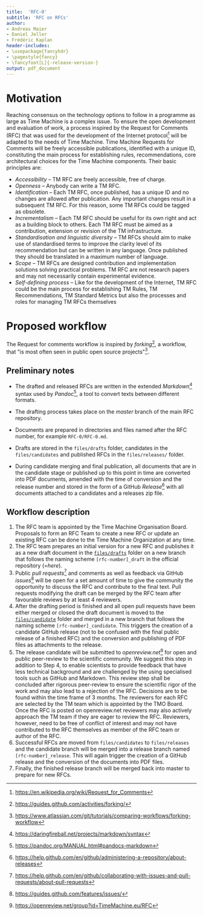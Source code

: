 ```yaml
---
title:  'RFC-0'
subtitle: 'RFC on RFCs'
author:
- Andreas Maier
- Daniel Jeller
- Frédéric Kaplan
header-includes:
- \usepackage{fancyhdr}
- \pagestyle{fancy}
- \fancyfoot[L]{-release-version-}
output: pdf_document
---
```


# Motivation

Reaching consensus on the technology options to follow in a programme as large as Time Machine is a complex issue. To ensure the open development and evaluation of work, a process inspired by the Request for Comments (RFC) that was used for the development of the Internet protocol[^wiki_rfc] will be adapted to the needs of Time Machine. Time Machine Requests for Comments will be freely accessible publications, identified with a unique ID, constituting the main process for establishing rules, recommendations, core architectural choices for the Time Machine components. Their basic principles are:

+ *Accessibility* – TM RFC are freely accessible, free of charge.
+ *Openness* – Anybody can write a TM RFC.
+ *Identification* – Each TM RFC, once published, has a unique ID and no changes are allowed after publication. Any important changes result in a subsequent TM RFC. For this reason, some TM RFCs could be tagged as obsolete.
+ *Incrementalism* – Each TM RFC should be useful for its own right and act as a building block to others. Each TM RFC must be aimed as a contribution, extension or revision of the TM infrastructure.
+ *Standardisation and linguistic diversity* – TM RFCs should aim to make use of standardised terms to improve the clarity level of its recommendation but can be written in any language. Once published they should be translated in a maximum number of language.
+ *Scope* – TM RFCs are designed contribution and implementation solutions solving practical problems. TM RFC are not research papers and may not necessarily contain experimental evidence.
+ *Self-defining process* – Like for the development of the Internet, TM RFC could be the main process for establishing TM Rules, TM Recommendations, TM Standard Metrics but also the processes and roles for managing TM RFCs themselves

# Proposed workflow

The Request for comments workflow is inspired by *forking*[^github_forking], a workflow, that "is most often seen in public open source projects"[^bitbucket_forking].

## Preliminary notes

+ The drafted and released RFCs are written in the extended *Markdown*[^orig_markdown_syntax] syntax used by *Pandoc*[^pandoc_markdown], a tool to convert texts between different formats.

+ The drafting process takes place on the *master* branch of the main RFC repository.

+ Documents are prepared in directories and files named after the RFC number, for example `RFC-0/RFC-0.md`.

+ Drafts are stored in the `files/drafts` folder, candidates in the `files/candidates` and published RFCs in the `files/releases/` folder.

+ During candidate merging and final publication, all documents that are in the candidate stage or published up to this point in time are converted into PDF documents, amended with the time of conversion and the release number and stored in the form of a GitHub *Release*[^github_release] with all documents attached to a candidates and a releases zip file.

## Workflow description

1. The RFC team is appointed by the Time Machine Organisation Board. Proposals to form an RFC Team to create a new RFC or  update an existing RFC can be done to the Time Machine Organization at any time.
2. The RFC team prepares an initial version for a new RFC and publishes it as a new draft document in the [`files/drafts`](files/drafts) folder on a new branch that follows the naming scheme `[rfc-number]_draft` in the official repository (=*here*).
3. Public *pull requests*[^github_pullrequest] and comments as well as feedback via GitHub *issues*[^github_issues] will be open for a set amount of time to give the community the opportunity to discuss the RFC and contribute to the final text. Pull requests modifying the draft can be merged by the RFC team after favourable reviews by at least 4 reviewers.
4. After the drafting period is finished and all open pull requests have been either merged or closed the draft document is moved to the [`files/candidate`](files/candidate) folder and merged in a new branch that follows the naming scheme `[rfc-number]_candidate`. This triggers the creation of a candidate GitHub release (not to be confused with the final public release of a finished RFC) and the conversion and publishing of PDF files as attachments to the release.
5. The release candidate will be submitted to *openreview.net*[^openreview_timemachine] for open and public peer-review to the scientific community. We suggest this step in addition to Step 4, to enable scientists to provide feedback that have less technical background and are challenged by the using specialised tools such as GitHub and Markdown. This review step shall be concluded after rigorous peer-review to ensure the scientific rigor of the work and may also lead to a rejection of the RFC. Decisions are to be found within the time frame of 3 months. The reviewers for each RFC are selected by the TM team which is appointed by the TMO Board. Once the RFC is posted on openreview.net reviewers may also actively approach the TM team if they are eager to review the RFC. Reviewers, however, need to be free of conflict of interest and may not have contributed to the RFC themselves as member of the RFC team or author of the RFC.
6. Successful RFCs are moved from `files/candidates` to `files/releases` and the candidate branch will be merged into a release branch named `[rfc-number]_release`. This will again trigger the creation of a GitHub release and the conversion of the documents into PDF files.
7. Finally, the finished release branch will be merged back into master to prepare for new RFCs.

[^wiki_rfc]: <https://en.wikipedia.org/wiki/Request_for_Comments>
[^github_forking]: <https://guides.github.com/activities/forking/>
[^bitbucket_forking]: <https://www.atlassian.com/git/tutorials/comparing-workflows/forking-workflow>
[^orig_markdown_syntax]: <https://daringfireball.net/projects/markdown/syntax>
[^pandoc_markdown]: <https://pandoc.org/MANUAL.html#pandocs-markdown>
[^github_release]: <https://help.github.com/en/github/administering-a-repository/about-releases>
[^github_pullrequest]: <https://help.github.com/en/github/collaborating-with-issues-and-pull-requests/about-pull-requests>
[^github_issues]: <https://guides.github.com/features/issues/>
[^openreview_timemachine]: <https://openreview.net/group?id=TimeMachine.eu/RFC>
